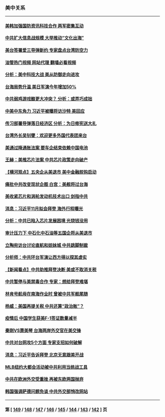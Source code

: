 ### 美中关系
---
#### [美韩加强国防资讯科技合作 两军密集互动](../../pages/nf1412576/n13802086.md?08141245) 
#### [中共扩大信息战规模 大举推动“文化出海”](../../pages/nf1412576/n13802065.md?08141245) 
#### [美台签署爱三导弹新约 专家盘点台湾防空力](../../pages/nf1412576/n13802032.md?08141245) 
#### [油管热门视频 网站代理 翻墙必看视频](http://209.222.30.114:81/youtube.html?08141245)
#### [分析：美中科技大战 美从防御走向进攻](../../pages/nf1412576/n13802014.md?08141245) 
#### [台海局势升温 美日军演今年增加50%](../../pages/nf1412576/n13801967.md?08141245) 
#### [中共弱鸡游戏酿更大冲突？ 分析：或弄巧成拙](../../pages/nf1412576/n13801932.md?08141245) 
#### [中美中东角力 习近平被曝将访沙特 美回应](../../pages/nf1412576/n13801866.md?08141245) 
#### [传习部署导弹落日经济区 分析：为日修宪送大礼](../../pages/nf1412576/n13801721.md?08141245) 
#### [台湾外长吴钊燮：欢迎更多外国代表团来台](../../pages/nf1412576/n13801684.md?08141245) 
#### [美通过降通胀法案 要车企结束依赖中国电池](../../pages/nf1412576/n13801475.md?08141245) 
#### [王赫：美推芯片法案 中共芯片政策走向破产](../../pages/nf1412576/n13801025.md?08141245) 
#### [【横河观点】五央企从美退市 美中金融脱钩启动](../../pages/nf1412576/n13801413.md?08141245) 
#### [痛批中共改变现状企图 白宫：美舰将过台海](../../pages/nf1412576/n13801374.md?08141245) 
#### [美收紧芯片和涡轮发动机技术出口 剑指中共](../../pages/nf1412576/n13801362.md?08141245) 
#### [消息：习近平11月拟会拜登 海外行程曝光](../../pages/nf1412576/n13801224.md?08141245) 
#### [分析：中共已陷入芯片发展困境 光烧钱没用](../../pages/nf1412576/n13800612.md?08141245) 
#### [审计压力下 中石化中石油等五国企将从美退市](../../pages/nf1412576/n13801151.md?08141245) 
#### [立陶宛访台讨论直航和姐妹城 中共跳脚制裁](../../pages/nf1412576/n13801195.md?08141245) 
#### [分析师：中共环台军演让西方得以探其虚实](../../pages/nf1412576/n13800995.md?08141245) 
#### [【新闻看点】中共助推拜登决断 美或不取消关税](../../pages/nf1412576/n13800604.md?08141245) 
#### [中共暂停与美禁毒合作 专家：想给拜登难堪](../../pages/nf1412576/n13800862.md?08141245) 
#### [林肯号航母在南海作业时 曾被中共军舰尾随](../../pages/nf1412576/n13800709.md?08141245) 
#### [杨威：美国再提关税 中共还算“政治账”？](../../pages/nf1412576/n13800728.md?08141245) 
#### [疫情后 中国学生获美F-1签证数量减半](../../pages/nf1412576/n13800507.md?08141245) 
#### [秦刚VS萧美琴 台海两岸外交官在美交锋](../../pages/nf1412576/n13800556.md?08141245) 
#### [中共对台网攻5个方面 专家支招如何破解](../../pages/nf1412576/n13800427.md?08141245) 
#### [消息：习近平告诉拜登 北京无意跟美开战](../../pages/nf1412576/n13800541.md?08141245) 
#### [MLB纽约大都会活动被中共利用当统战工具](../../pages/nf1412576/n13800126.md?08141245) 
#### [中共在欧洲外交受重挫 再被东欧两国抛弃](../../pages/nf1412576/n13800499.md?08141245) 
#### [韩国强调萨德问题免谈 中共外交部悄改网站](../../pages/nf1412576/n13800430.md?08141245) 

---
#### 第 [ [149](./149.md?08141245) / [148](./148.md?08141245) / [147](./147.md?08141245) / [146](./146.md?08141245) / [145](./145.md?08141245) / [144](./144.md?08141245) / [143](./143.md?08141245) / [142](./142.md?08141245) ] 页
